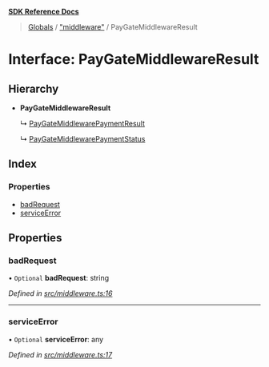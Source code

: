 **[SDK Reference Docs](../README.md)**

> [Globals](../README.md) / ["middleware"](../modules/_middleware_.md) / PayGateMiddlewareResult

# Interface: PayGateMiddlewareResult

## Hierarchy

- **PayGateMiddlewareResult**

  ↳ [PayGateMiddlewarePaymentResult](_middleware_.paygatemiddlewarepaymentresult.md)

  ↳ [PayGateMiddlewarePaymentStatus](_middleware_.paygatemiddlewarepaymentstatus.md)

## Index

### Properties

- [badRequest](_middleware_.paygatemiddlewareresult.md#badrequest)
- [serviceError](_middleware_.paygatemiddlewareresult.md#serviceerror)

## Properties

### badRequest

• `Optional` **badRequest**: string

_Defined in [src/middleware.ts:16](https://github.com/distributhor/paygate-sdk/blob/3d3a525/src/middleware.ts#L16)_

---

### serviceError

• `Optional` **serviceError**: any

_Defined in [src/middleware.ts:17](https://github.com/distributhor/paygate-sdk/blob/3d3a525/src/middleware.ts#L17)_
